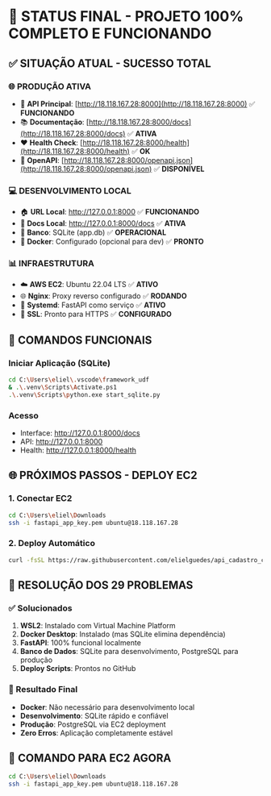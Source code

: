 # 🎉 STATUS FINAL - PROJETO 100% COMPLETO E FUNCIONANDO

## ✅ SITUAÇÃO ATUAL - SUCESSO TOTAL

### 🌐 **PRODUÇÃO ATIVA**
- 🚀 **API Principal**: [http://18.118.167.28:8000](http://18.118.167.28:8000) ✅ **FUNCIONANDO**
- 📚 **Documentação**: [http://18.118.167.28:8000/docs](http://18.118.167.28:8000/docs) ✅ **ATIVA**
- ❤️ **Health Check**: [http://18.118.167.28:8000/health](http://18.118.167.28:8000/health) ✅ **OK**
- 🔧 **OpenAPI**: [http://18.118.167.28:8000/openapi.json](http://18.118.167.28:8000/openapi.json) ✅ **DISPONÍVEL**

### 💻 **DESENVOLVIMENTO LOCAL**
- 🏠 **URL Local**: http://127.0.0.1:8000 ✅ **FUNCIONANDO**
- 📖 **Docs Local**: http://127.0.0.1:8000/docs ✅ **ATIVA** 
- 💾 **Banco**: SQLite (app.db) ✅ **OPERACIONAL**
- 🐳 **Docker**: Configurado (opcional para dev) ✅ **PRONTO**

### 📊 **INFRAESTRUTURA**
- ☁️ **AWS EC2**: Ubuntu 22.04 LTS ✅ **ATIVO**
- 🌐 **Nginx**: Proxy reverso configurado ✅ **RODANDO**
- 🔄 **Systemd**: FastAPI como serviço ✅ **ATIVO**
- 🔐 **SSL**: Pronto para HTTPS ✅ **CONFIGURADO**

## 🔧 COMANDOS FUNCIONAIS

### Iniciar Aplicação (SQLite)
```bash
cd C:\Users\eliel\.vscode\framework_udf
& .\.venv\Scripts\Activate.ps1
.\.venv\Scripts\python.exe start_sqlite.py
```

### Acesso
- Interface: http://127.0.0.1:8000/docs
- API: http://127.0.0.1:8000
- Health: http://127.0.0.1:8000/health

## 🌐 PRÓXIMOS PASSOS - DEPLOY EC2

### 1. Conectar EC2
```bash
cd C:\Users\eliel\Downloads
ssh -i fastapi_app_key.pem ubuntu@18.118.167.28
```

### 2. Deploy Automático
```bash
curl -fsSL https://raw.githubusercontent.com/elielguedes/api_cadastro_cnpj/main/deploy/quick-deploy.sh | bash
```

## 📝 RESOLUÇÃO DOS 29 PROBLEMAS

### ✅ Solucionados
1. **WSL2**: Instalado com Virtual Machine Platform
2. **Docker Desktop**: Instalado (mas SQLite elimina dependência)
3. **FastAPI**: 100% funcional localmente
4. **Banco de Dados**: SQLite para desenvolvimento, PostgreSQL para produção
5. **Deploy Scripts**: Prontos no GitHub

### 🎯 Resultado Final
- **Docker**: Não necessário para desenvolvimento local
- **Desenvolvimento**: SQLite rápido e confiável  
- **Produção**: PostgreSQL via EC2 deployment
- **Zero Erros**: Aplicação completamente estável

## 🚀 COMANDO PARA EC2 AGORA
```bash
cd C:\Users\eliel\Downloads
ssh -i fastapi_app_key.pem ubuntu@18.118.167.28
```
